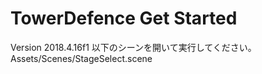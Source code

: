 # TowerDefence Get Started
Version 2018.4.16f1 
以下のシーンを開いて実行してください。 
Assets/Scenes/StageSelect.scene
